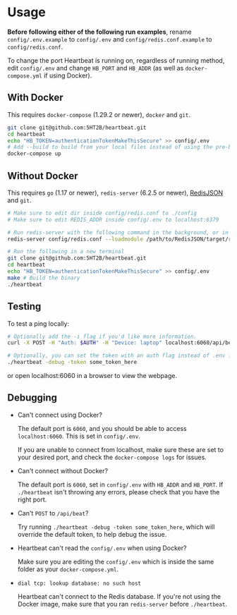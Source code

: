 # Usage

**Before following either of the following run examples**, rename `config/.env.example` to `config/.env` and 
`config/redis.conf.example` to `config/redis.conf`.

To change the port Heartbeat is running on, regardless of running method, edit `config/.env` and change `HB_PORT` and `HB_ADDR`
(as well as `docker-compose.yml` if using Docker).

## With Docker

This requires `docker-compose` (1.29.2 or newer), `docker` and `git`.

```bash
git clone git@github.com:5HT2B/heartbeat.git
cd heartbeat
echo "HB_TOKEN=authenticationTokenMakeThisSecure" >> config/.env
# Add --build to build from your local files instead of using the pre-built image 
docker-compose up
```

## Without Docker

This requires `go` (1.17 or newer), `redis-server` (6.2.5 or newer), [RedisJSON](https://github.com/RedisJSON/RedisJSON) and `git`.

```bash
# Make sure to edit dir inside config/redis.conf to ./config
# Make sure to edit REDIS_ADDR inside config/.env to localhost:6379

# Run redis-server with the following command in the background, or in another window
redis-server config/redis.conf --loadmodule /path/to/RedisJSON/target/release/librejson.so

# Run the following in a new terminal
git clone git@github.com:5HT2B/heartbeat.git
cd heartbeat
echo "HB_TOKEN=authenticationTokenMakeThisSecure" >> config/.env
make # Build the binary
./heartbeat
```

## Testing

To test a ping locally:

```bash
# Optionally add the -i flag if you'd like more information.
curl -X POST -H "Auth: $AUTH" -H "Device: laptop" localhost:6060/api/beat

# Optionally, you can set the token with an auth flag instead of .env for debugging
./heartbeat -debug -token some_token_here
```

or open localhost:6060 in a browser to view the webpage.

## Debugging

- Can't connect using Docker?

    The default port is `6060`, and you should be able to access `localhost:6060`. This is set in `config/.env`.

    If you are unable to connect from localhost, make sure these are set to your desired port, and check the `docker-compose logs` for issues.

- Can't connect without Docker?

    The default port is `6060`, set in `config/.env` with `HB_ADDR` and `HB_PORT`. If `./heartbeat` isn't throwing any errors, please check that you have the right port.

- Can't `POST` to `/api/beat`?

    Try running `./heartbeat -debug -token some_token_here`, which will override the default token, to help debug the issue.

- Heartbeat can't read the `config/.env` when using Docker?

    Make sure you are editing the `config/.env` which is inside the same folder as your `docker-compose.yml`.

- `dial tcp: lookup database: no such host`

    Heartbeat can't connect to the Redis database. If you're not using the Docker image, make sure that you ran `redis-server` before `./heartbeat`.
